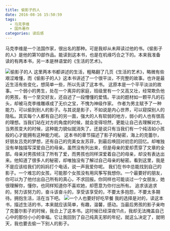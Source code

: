 ```yaml
---
title: 偷影子的人
date: 2016-08-16 15:50:59
tags:
  - 马克李维
  - 国外著作
categories: 读后感
---
```


马克李维是一个法国作家，很出名的那种。可是我却从未拜读过他的书。《偷影子的人》是他的第10部作品。能读到这本书，也是在机缘巧合之下的。本来我准备读的有两本书，另一本是林语堂的《生活的艺术》。

![偷影子的人](http://upload-images.jianshu.io/upload_images/1089029-c91520167b9c41a0.JPG?imageMogr2/auto-orient/strip%7CimageView2/2/w/1240)
          这里两本书都讲述的生活，粗略翻了几页《生活的艺术》，略微有些艰涩难懂，而《偷影子的人》这本书讲述了一个很平淡，不完整的故事。也许是最近生活有些变化，想简单一些，所以先读了这本书。
           这原本是一个平平淡淡的故事。一个弱小的男生，处在一个离异的家庭，班级里有一个又高又壮，经常欺负他的男孩，有一个至交好友，还自述了一段懵懂的爱情。平淡的题材如一颗平凡的石头，却被马克李维雕琢成了无价之宝，不愧为神级作家。
 作者为男主赋予了一种能力，可以偷到别人的影子。与其说是影子，不如说是内心世界，可以窥探别人的隐私。其实每个人都有自己的另一面，强大的人有软弱的地方，弱小的人也有很高的理想。当我们站在对方的角度的时候，就会变得坦然，更能让自己去理解对方。当男孩变大的时候，这种能力貌似就消失了。还是说只有当我们有一个纯洁如小孩般的心才能拥有这种能力呢。
          这本书的章节描述了影子的秘密，海上的克蕾尔，好朋友吕克的梦想，还有自己的完美女友苏菲，到最后唤回对初恋的回忆。却唯独没有单独描写深爱自己的母亲。虽然没有列出来，但是母亲的爱却贯穿了文章的全部。母亲对男孩倾注了所有了爱，而男孩也同样深爱着自己的母亲，却没有表达出来。他知道了很多人的秘密，却唯独没有了解过自己母亲的秘密。看到这里，我是不是应该给我们的妈妈打个电话，说一声我爱你呢。
           我们在书中总能找到自己的影子。一个难忘的女孩，可能那个女孩没有用风筝写我想你。一个最要好的朋友，你可以为了他付出自己所有的真心，不求回报。你同样也可能谈过一个女朋友，她很理解你，懂你，也同样知道你不喜欢她，却愿意为你付出所有。
           追求该追求的，努力该努力的，奋斗该奋斗的，享受该享受的，不要太多抱怨，不要太多期待。拥抱生活，活在当下吧。
![一个人也要好好吃早餐](http://upload-images.jianshu.io/upload_images/1089029-1b4e51795d1035f3.jpg?imageMogr2/auto-orient/strip%7CimageView2/2/w/1240)
           我的选择是对的，读这本书，描述生活的书，本来就应该简单，有趣，温馨，感动。当最后男孩的影子亲吻了克蕾尔影子的时候，我合上了这本书。这时候已经深夜11点，我却无法掩盖自己心中的那份小小的幸福。它让我回到了自己纯真无邪的年纪，就这么决定了，就明天，我也要去偷一下别人的影子。